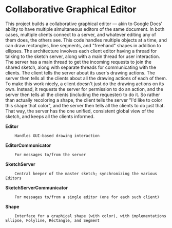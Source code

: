 # Collaborative Graphical Editor
This project builds a collaborative graphical editor — akin to Google Docs' ability to have multiple simultaneous editors of the same document. In both cases, multiple clients connect to a server, and whatever editing any of them does, the others see. This code handles multiple objects at a time, and can draw rectangles, line segments, and "freehand" shapes in addition to ellipses. The architecture involves each client editor having a thread for talking to the sketch server, along with a main thread for user interaction. The server has a main thread to get the incoming requests to join the shared sketch, along with separate threads for communicating with the clients. The client tells the server about its user's drawing actions. The server then tells all the clients about all the drawing actions of each of them. To make this work nicely, a client doesn't just do the drawing actions on its own. Instead, it requests the server for permission to do an action, and the server then tells all the clients (including the requester) to do it. So rather than actually recoloring a shape, the client tells the server "I'd like to color this shape that color", and the server then tells all the clients to do just that. That way, the server has the one unified, consistent global view of the sketch, and keeps all the clients informed.

**Editor**

        Handles GUI-based drawing interaction
        
**EditorCommunicator**

        For messages to/from the server
        
**SketchServer**

        Central keeper of the master sketch; synchronizing the various Editors
        
**SketchServerCommunicator**

        For messages to/from a single editor (one for each such client)
        
**Shape**

        Interface for a graphical shape (with color), with implementations Ellipse, Polyline, Rectangle, and Segment
    
